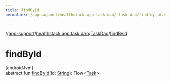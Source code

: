 ```yaml
---
title: findById
permalink: /app-support/healthstack.app.task.dao/-task-dao/find-by-id.html

---
```

//[app-support](../../../index.html)/[healthstack.app.task.dao](../index.html)/[TaskDao](index.html)/[findById](find-by-id.html)



# findById



[androidJvm]\
abstract fun [findById](find-by-id.html)(id: [String](https://kotlinlang.org/api/latest/jvm/stdlib/kotlin/-string/index.html)): Flow&lt;[Task](../../healthstack.app.task.entity/-task/index.html)&gt;




